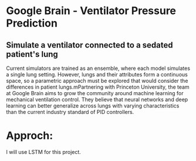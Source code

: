 # Google Brain - Ventilator Pressure Prediction

## Simulate a ventilator connected to a sedated patient's lung

Current simulators are trained as an ensemble, where each model simulates a single lung setting. However, lungs and their attributes form a continuous space, so a parametric approach must be explored that would consider the differences in patient lungs.mPartnering with Princeton University, the team at Google Brain aims to grow the community around machine learning for mechanical ventilation control. They believe that neural networks and deep learning can better generalize across lungs with varying characteristics than the current industry standard of PID controllers.

# Approch:
I will use LSTM for this project.